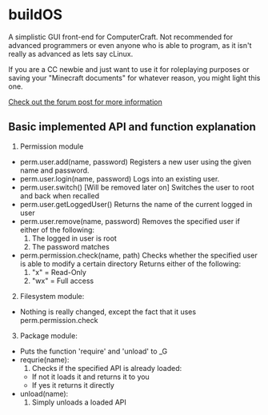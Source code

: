 # buildOS
A simplistic GUI front-end for ComputerCraft.
Not recommended for advanced programmers or even anyone who is able to program,
as it isn't really as advanced as lets say cLinux.

If you are a CC newbie and just want to use it for roleplaying purposes or saving your
"Minecraft documents" for whatever reason, you might light this one.

[Check out the forum post for more information](http://www.computercraft.info/forums2/index.php?/topic/28583-buildos-easy-to-use-gui-for-craftos/)

## Basic implemented API and function explanation

1. Permission module
  - perm.user.add(name, password)
    Registers a new user using the given name and password.
  - perm.user.login(name, password)
    Logs into an existing user.
  - perm.user.switch() [Will be removed later on]
    Switches the user to root and back when recalled
  - perm.user.getLoggedUser()
    Returns the name of the current logged in user
  - perm.user.remove(name, password)
    Removes the specified user if either of the following:
	  1. The logged in user is root
	  2. The password matches
  - perm.permission.check(name, path)
    Checks whether the specified user is able to modify a certain directory
	Returns either of the following:
	  1. "x" = Read-Only
	  2. "wx" = Full access
2. Filesystem module:
  - Nothing is really changed, except the fact that it uses perm.permission.check
3. Package module:
  - Puts the function 'require' and 'unload' to _G
  - requrie(name):
    1. Checks if the specified API is already loaded:
	  - If not it loads it and returns it to you
	  - If yes it returns it directly
  - unload(name):
    1. Simply unloads a loaded API
